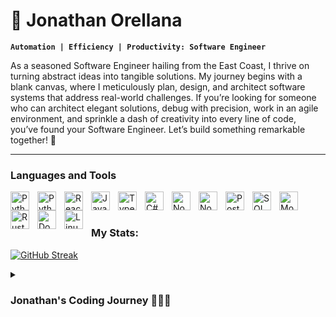 # 🦈 Jonathan Orellana

**`Automation | Efficiency | Productivity: Software Engineer`**

As a seasoned Software Engineer hailing from the East Coast, I thrive on turning abstract ideas into tangible solutions. My journey begins with a blank canvas, where I meticulously plan, design, and architect software systems that address real-world challenges. If you’re looking for someone who can architect elegant solutions, debug with precision, work in an agile environment, and sprinkle a dash of creativity into every line of code, you’ve found your Software Engineer. Let’s build something remarkable together! 🚀

---

### Languages and Tools

<img align="left" alt="Python" width="30px" style="padding-right:10px;" src="https://cdn.jsdelivr.net/gh/devicons/devicon/icons/python/python-plain.svg" />
<img align="left" alt="Python" width="30px" style="padding-right:10px;" src="https://cdn.jsdelivr.net/gh/devicons/devicon@latest/icons/powershell/powershell-original.svg" />
<img align="left" alt="React" width="30px" style="padding-right:10px;" src="https://cdn.jsdelivr.net/gh/devicons/devicon/icons/react/react-original.svg" />
<img align="left" alt="JavaScript" width="30px" style="padding-right:10px;" src="https://cdn.jsdelivr.net/gh/devicons/devicon/icons/javascript/javascript-plain.svg" />
<img align="left" alt="TypeScript" width="30px" style="padding-right:10px;" src="https://cdn.jsdelivr.net/gh/devicons/devicon@latest/icons/typescript/typescript-original.svg" />
<img align="left" alt="C#" width="30px" style="padding-right:10px;" src="https://cdn.jsdelivr.net/gh/devicons/devicon@latest/icons/csharp/csharp-original.svg" />
<img align="left" alt="NodeJS" width="30px" style="padding-right:10px;" src="https://cdn.jsdelivr.net/gh/devicons/devicon/icons/nodejs/nodejs-original.svg" />
<img align="left" alt="NodeJS" width="30px" style="padding-right:10px;" src="https://cdn.jsdelivr.net/gh/devicons/devicon@latest/icons/denojs/denojs-original.svg" />
<img align="left" alt="Postgresql" width="30px" style="padding-right:10px;" src="https://cdn.jsdelivr.net/gh/devicons/devicon@latest/icons/postgresql/postgresql-plain.svg" />
<img align="left" alt="SQL" width="30px" style="padding-right:10px;" src="https://cdn.jsdelivr.net/gh/devicons/devicon@latest/icons/sqldeveloper/sqldeveloper-plain.svg" />
<img align="left" alt="MongoDB" width="30px" style="padding-right:10px;" src="https://cdn.jsdelivr.net/gh/devicons/devicon@latest/icons/mongodb/mongodb-plain.svg" />
<img align="left" alt="Rust" width="30px" style="padding-right:10px;" src="https://cdn.jsdelivr.net/gh/devicons/devicon@latest/icons/rust/rust-original.svg" />
<img align="left" alt="Docker" width="30px" style="padding-right:10px;" src="https://cdn.jsdelivr.net/gh/devicons/devicon@latest/icons/docker/docker-plain-wordmark.svg" />
<img align="left" alt="Linux" width="30px" style="padding-right:10px;" src="https://cdn.jsdelivr.net/gh/devicons/devicon@latest/icons/linux/linux-original.svg" />
<br/>

# 

### My Stats: 

[![GitHub Streak](https://github-readme-streak-stats.herokuapp.com/?user=JohnnytheShark&theme=dark&count_private=true&theme=radical)](https://l.JohnnytheShark.live/github)

<details>
  <summary><h3>Jonathan's Coding Journey 👨🏼‍💻</h3></summary>
In my final year of college, I embarked on a coding journey that would shape my professional trajectory. Armed with a Bachelor of Business Administration (BBA) and a major in Finance, I found myself drawn to the challenge of streamlining financial data processing. The repetitive nature of report creation during my internship at Norfolk Southern sparked my curiosity. How could I expedite these tasks?

Enter Udemy—a beacon of knowledge. There, I delved into the world of VBA Macros, learning how to wield their automation magic. Armed with newfound skills, I set out to transform my work processes. Reports were no longer mundane chores; they became dynamic, efficient, and shareable with my team.

As my internship concluded, I transitioned seamlessly into a role at Norfolk Southern. Climbing the ranks, I evolved from a curious intern to a Systems Analyst. But my hunger for growth didn’t stop there. I devoured courses on Udemy and LinkedIn Learning, absorbing every nugget of programming wisdom. My goal extended beyond mere technical prowess; I aspired to lead—a software engineer with vision and the ability to rally a team.

Now, as I continue my journey, I eagerly anticipate the opportunities that lie ahead. Each line of code I write, every problem I solve, propels me toward a future where innovation and leadership intersect.
</details>
